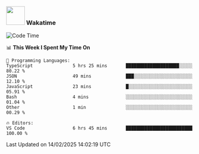 ### <img src="https://media.giphy.com/media/VgCDAzcKvsR6OM0uWg/giphy.gif" width="50"> Wakatime

  <!--START_SECTION:waka-->
![Code Time](http://img.shields.io/badge/Code%20Time-1%2C486%20hrs%206%20mins-blue)

📊 **This Week I Spent My Time On** 

```text
💬 Programming Languages: 
TypeScript               5 hrs 25 mins       ████████████████████░░░░░   80.22 % 
JSON                     49 mins             ███░░░░░░░░░░░░░░░░░░░░░░   12.10 % 
JavaScript               23 mins             █░░░░░░░░░░░░░░░░░░░░░░░░   05.91 % 
Bash                     4 mins              ░░░░░░░░░░░░░░░░░░░░░░░░░   01.04 % 
Other                    1 min               ░░░░░░░░░░░░░░░░░░░░░░░░░   00.29 % 

🔥 Editors: 
VS Code                  6 hrs 45 mins       █████████████████████████   100.00 % 
```


 Last Updated on 14/02/2025 14:02:19 UTC
<!--END_SECTION:waka-->
